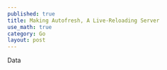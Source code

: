 ```yaml
---
published: true
title: Making Autofresh, A Live-Reloading Server
use_math: true
category: Go
layout: post
---
```


Data
